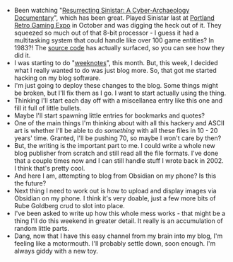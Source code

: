 
- Been watching "[Resurrecting Sinistar: A Cyber-Archaeology Documentary](https://www.youtube.com/watch?v=lCuoUSDBVa)", which has been great. Played Sinistar last at [Portland Retro Gaming Expo](https://www.retrogamingexpo.com/) in October and was digging the heck out of it. They squeezed so much out of that 8-bit processor - I guess it had a multitasking system that could handle like over 100 game entities? In 1983?! The [source code](https://github.com/synamaxmusic/sinistar) has actually surfaced, so you can see how they did it.
- I was starting to do "[weeknotes](https://blog.lmorchard.com/tag/weeknotes/)", this month. But, this week, I decided what I really wanted to do was just blog more. So, that got me started hacking on my blog software.
- I'm just going to deploy these changes to the blog. Some things might be broken, but I'll fix them as I go. I want to start actually using the thing.
- Thinking I'll start each day off with a miscellanea entry like this one and fill it full of little bullets.
- Maybe I'll start spawning little entries for bookmarks and quotes?
- One of the main things I'm thinking about with all this hackery and ASCII art is whether I'll be able to do *something* with all these files in 10 - 20 years' time. Granted, I'll be pushing 70, so maybe I won't care by then?
- But, the writing is the important part to me. I could write a whole new blog publisher from scratch and still read all the file formats. I've done that a couple times now and I can still handle stuff I wrote back in 2002. I think that's pretty cool.
- And here I am, attempting to blog from Obsidian on my phone? Is this the future?
- Next thing I need to work out is how to upload and display images via Obsidian on my phone. I think it's very doable, just a few more bits of Rube Goldberg crud to slot into place.
- I've been asked to write up how this whole mess works - that might be a thing I'll do this weekend in greater detail. It really is an accumulation of random little parts.
- Dang, now that I have this easy channel from my brain into my blog, I'm feeling like a motormouth. I'll probably settle down, soon enough. I'm always giddy with a new toy.